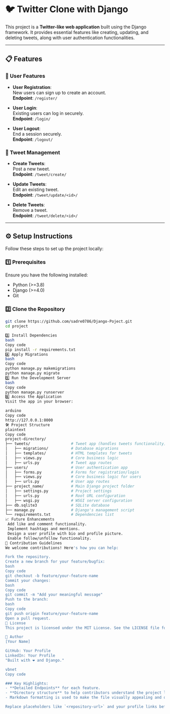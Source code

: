 # 🐦 Twitter Clone with Django

This project is a **Twitter-like web application** built using the Django framework. It provides essential features like creating, updating, and deleting tweets, along with user authentication functionalities.

---

## 📋 Features

### 🔑 User Features
- **User Registration**:  
  New users can sign up to create an account.  
  **Endpoint**: `/register/`  

- **User Login**:  
  Existing users can log in securely.  
  **Endpoint**: `/login/`  

- **User Logout**:  
  End a session securely.  
  **Endpoint**: `/logout/`  

### 📝 Tweet Management
- **Create Tweets**:  
  Post a new tweet.  
  **Endpoint**: `/tweet/create/`  

- **Update Tweets**:  
  Edit an existing tweet.  
  **Endpoint**: `/tweet/update/<id>/`  

- **Delete Tweets**:  
  Remove a tweet.  
  **Endpoint**: `/tweet/delete/<id>/`  

---

## ⚙️ Setup Instructions

Follow these steps to set up the project locally:

### 1️⃣ Prerequisites
Ensure you have the following installed:  
- Python (>=3.8)  
- Django (>=4.0)  
- Git  

### 2️⃣ Clone the Repository
```bash
git clone https://github.com/sadre0786/Django-Poject.git
cd project

3️⃣ Install Dependencies
bash
Copy code
pip install -r requirements.txt
4️⃣ Apply Migrations
bash
Copy code
python manage.py makemigrations
python manage.py migrate
5️⃣ Run the Development Server
bash
Copy code
python manage.py runserver
6️⃣ Access the Application
Visit the app in your browser:

arduino
Copy code
http://127.0.0.1:8000
🛠 Project Structure
plaintext
Copy code
project-directory/
├── tweets/                  # Tweet app (handles tweets functionality)
│   ├── migrations/          # Database migrations
│   ├── templates/           # HTML templates for tweets
│   ├── views.py             # Core business logic
│   ├── urls.py              # Tweet app routes
├── users/                   # User authentication app
│   ├── forms.py             # Forms for registration/login
│   ├── views.py             # Core business logic for users
│   ├── urls.py              # User app routes
├── project_name/            # Main Django project folder
│   ├── settings.py          # Project settings
│   ├── urls.py              # Root URL configuration
│   ├── wsgi.py              # WSGI server configuration
├── db.sqlite3               # SQLite database
├── manage.py                # Django's management script
└── requirements.txt         # Dependencies list
📈 Future Enhancements
 Add like and comment functionality.
 Implement hashtags and mentions.
 Design a user profile with bio and profile picture.
 Enable follow/unfollow functionality.
🤝 Contribution Guidelines
We welcome contributions! Here's how you can help:

Fork the repository.
Create a new branch for your feature/bugfix:
bash
Copy code
git checkout -b feature/your-feature-name
Commit your changes:
bash
Copy code
git commit -m "Add your meaningful message"
Push to the branch:
bash
Copy code
git push origin feature/your-feature-name
Open a pull request.
📜 License
This project is licensed under the MIT License. See the LICENSE file for details.

📝 Author
[Your Name]

GitHub: Your Profile
LinkedIn: Your Profile
"Built with ❤️ and Django."

vbnet
Copy code

### Key Highlights:
- **Detailed Endpoints** for each feature.  
- **Directory structure** to help contributors understand the project layout.  
- Markdown formatting is used to make the file visually appealing and developer-friendly.  

Replace placeholders like `<repository-url>` and your profile links before pushing this to you
